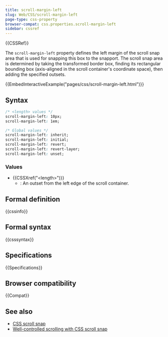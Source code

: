 ```yaml
---
title: scroll-margin-left
slug: Web/CSS/scroll-margin-left
page-type: css-property
browser-compat: css.properties.scroll-margin-left
sidebar: cssref
---
```


{{CSSRef}}

The `scroll-margin-left` property defines the left margin of the scroll snap area that is used for snapping this box to the snapport. The scroll snap area is determined by taking the transformed border box, finding its rectangular bounding box (axis-aligned in the scroll container's coordinate space), then adding the specified outsets.

{{EmbedInteractiveExample("pages/css/scroll-margin-left.html")}}

## Syntax

```css
/* <length> values */
scroll-margin-left: 10px;
scroll-margin-left: 1em;

/* Global values */
scroll-margin-left: inherit;
scroll-margin-left: initial;
scroll-margin-left: revert;
scroll-margin-left: revert-layer;
scroll-margin-left: unset;
```

### Values

- {{CSSXref("&lt;length&gt;")}}
  - : An outset from the left edge of the scroll container.

## Formal definition

{{cssinfo}}

## Formal syntax

{{csssyntax}}

## Specifications

{{Specifications}}

## Browser compatibility

{{Compat}}

## See also

- [CSS scroll snap](/en-US/docs/Web/CSS/CSS_scroll_snap)
- [Well-controlled scrolling with CSS scroll snap](https://web.dev/articles/css-scroll-snap)
